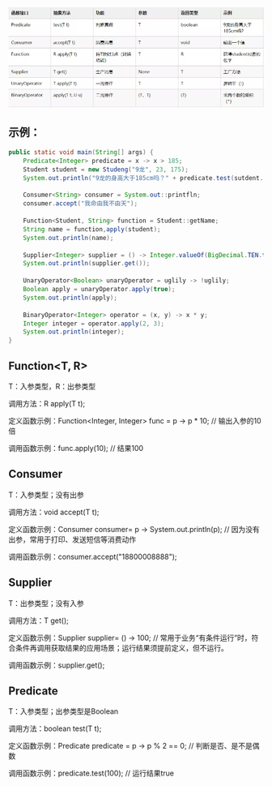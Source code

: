 ![IMG_0744](assets/IMG_0744.PNG)

## 示例：

```java
public static void main(String[] args) {
    Predicate<Integer> predicate = x -> x > 185;
    Student student = new Studeng("9龙", 23, 175);
    System.out.println("9龙的身高大于185cm吗？" + predicate.test(sutdent.getStature()))；
        
    Consumer<String> consumer = System.out::printfln;
    consumer.accept("我命由我不由天");
    
    Function<Student, String> function = Student::getName;
    String name = function,apply(student);
    System.out.println(name);
    
    Supplier<Integer> supplier = () -> Integer.valueOf(BigDecimal.TEN.toString());
    System.out.println(supplier.get());
    
    UnaryOperator<Boolean> unaryOperator = uglily -> !uglily;
    Boolean apply = unaryOperator.apply(true);
    System.out.println(apply);
    
    BinaryOperator<Integer> operator = (x, y) -> x * y;
    Integer integer = operator.apply(2, 3);
    System.out.println(integer);
}
```

## Function<T, R> 

T：入参类型，R：出参类型

调用方法：R apply(T t); 

定义函数示例：Function<Integer, Integer> func = p -> p * 10;    // 输出入参的10倍

调用函数示例：func.apply(10);    // 结果100

## Consumer<T>

T：入参类型；没有出参

调用方法：void accept(T t);

定义函数示例：Consumer<String> consumer= p -> System.out.println(p);    // 因为没有出参，常用于打印、发送短信等消费动作

调用函数示例：consumer.accept("18800008888");

## Supplier<T>

T：出参类型；没有入参

调用方法：T get();

定义函数示例：Supplier<Integer> supplier= () -> 100;    // 常用于业务“有条件运行”时，符合条件再调用获取结果的应用场景；运行结果须提前定义，但不运行。

调用函数示例：supplier.get();

## Predicate<T>

T：入参类型；出参类型是Boolean

调用方法：boolean test(T t);

定义函数示例：Predicate<Integer> predicate = p -> p % 2 == 0;    // 判断是否、是不是偶数

调用函数示例：predicate.test(100);    // 运行结果true